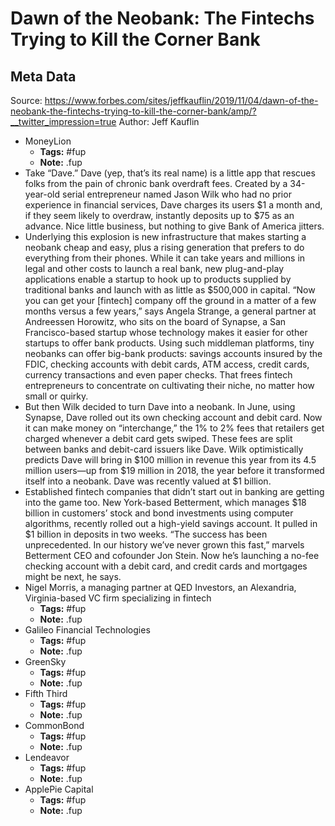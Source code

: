 # Dawn of the Neobank: The Fintechs Trying to Kill the Corner Bank

## Meta Data

Source:  https://www.forbes.com/sites/jeffkauflin/2019/11/04/dawn-of-the-neobank-the-fintechs-trying-to-kill-the-corner-bank/amp/?__twitter_impression=true 
Author: Jeff Kauflin

- MoneyLion
    - **Tags:** #fup
    - **Note:** .fup
- Take “Dave.” Dave (yep, that’s its real name) is a little app that rescues folks from the pain of chronic bank overdraft fees. Created by a 34-year-old serial entrepreneur named Jason Wilk who had no prior experience in financial services, Dave charges its users $1 a month and, if they seem likely to overdraw, instantly deposits up to $75 as an advance. Nice little business, but nothing to give Bank of America jitters.
- Underlying this explosion is new infrastructure that makes starting a neobank cheap and easy, plus a rising generation that prefers to do everything from their phones. While it can take years and millions in legal and other costs to launch a real bank, new plug-and-play applications enable a startup to hook up to products supplied by traditional banks and launch with as little as $500,000 in capital.
  “Now you can get your [fintech] company off the ground in a matter of a few months versus a few years,” says Angela Strange, a general partner at Andreessen Horowitz, who sits on the board of Synapse, a San Francisco-based startup whose technology makes it easier for other startups to offer bank products.
  Using such middleman platforms, tiny neobanks can offer big-bank products: savings accounts insured by the FDIC, checking accounts with debit cards, ATM access, credit cards, currency transactions and even paper checks. That frees fintech entrepreneurs to concentrate on cultivating their niche, no matter how small or quirky.
- But then Wilk decided to turn Dave into a neobank. In June, using Synapse, Dave rolled out its own checking account and debit card. Now it can make money on “interchange,” the 1% to 2% fees that retailers get charged whenever a debit card gets swiped. These fees are split between banks and debit-card issuers like Dave. Wilk optimistically predicts Dave will bring in $100 million in revenue this year from its 4.5 million users—up from $19 million in 2018, the year before it transformed itself into a neobank. Dave was recently valued at $1 billion.
- Established fintech companies that didn’t start out in banking are getting into the game too. New York-based Betterment, which manages $18 billion in customers’ stock and bond investments using computer algorithms, recently rolled out a high-yield savings account. It pulled in $1 billion in deposits in two weeks. “The success has been unprecedented. In our history we’ve never grown this fast,” marvels Betterment CEO and cofounder Jon Stein. Now he’s launching a no-fee checking account with a debit card, and credit cards and mortgages might be next, he says.
- Nigel Morris, a managing partner at QED Investors, an Alexandria, Virginia-based VC firm specializing in fintech
    - **Tags:** #fup
    - **Note:** .fup
- Galileo Financial Technologies
    - **Tags:** #fup
    - **Note:** .fup
- GreenSky
    - **Tags:** #fup
    - **Note:** .fup
- Fifth Third
    - **Tags:** #fup
    - **Note:** .fup
- CommonBond
    - **Tags:** #fup
    - **Note:** .fup
- Lendeavor
    - **Tags:** #fup
    - **Note:** .fup
- ApplePie Capital
    - **Tags:** #fup
    - **Note:** .fup
